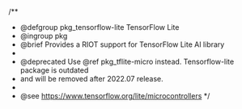 /**
 * @defgroup pkg_tensorflow-lite TensorFlow Lite
 * @ingroup  pkg
 * @brief    Provides a RIOT support for TensorFlow Lite AI library
 *
 * @deprecated Use @ref pkg_tflite-micro instead. Tensorflow-lite package is outdated
 * and will be removed after 2022.07 release.
 *
 * @see      https://www.tensorflow.org/lite/microcontrollers
 */
